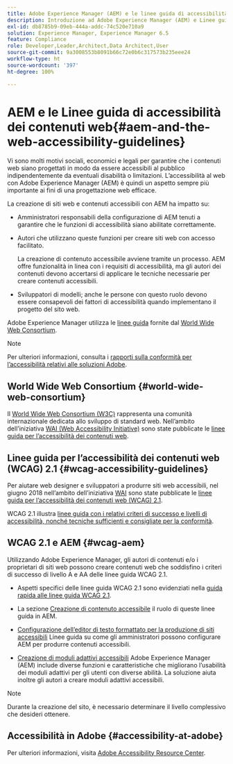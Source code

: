 ```yaml
---
title: Adobe Experience Manager (AEM) e le linee guida di accessibilità dei contenuti web
description: Introduzione ad Adobe Experience Manager (AEM) e Linee guida di accessibilità dei contenuti web
exl-id: db8785b9-09eb-444a-addc-74c520e710a9
solution: Experience Manager, Experience Manager 6.5
feature: Compliance
role: Developer,Leader,Architect,Data Architect,User
source-git-commit: 9a3008553b8091b66c72e0b6c317573b235eee24
workflow-type: ht
source-wordcount: '397'
ht-degree: 100%

---
```


# AEM e le Linee guida di accessibilità dei contenuti web{#aem-and-the-web-accessibility-guidelines}

Vi sono molti motivi sociali, economici e legali per garantire che i contenuti web siano progettati in modo da essere accessibili al pubblico indipendentemente da eventuali disabilità o limitazioni. L’accessibilità al web con Adobe Experience Manager (AEM) è quindi un aspetto sempre più importante ai fini di una progettazione web efficace.

La creazione di siti web e contenuti accessibili con AEM ha impatto su:

* Amministratori responsabili della configurazione di AEM tenuti a garantire che le funzioni di accessibilità siano abilitate correttamente.

* Autori che utilizzano queste funzioni per creare siti web con accesso facilitato.

  La creazione di contenuto accessibile avviene tramite un processo. AEM offre funzionalità in linea con i requisiti di accessibilità, ma gli autori dei contenuti devono accertarsi di applicare le tecniche necessarie per creare contenuti accessibili.

* Sviluppatori di modelli; anche le persone con questo ruolo devono essere consapevoli dei fattori di accessibilità quando implementano il progetto del sito web.

Adobe Experience Manager utilizza le [linee guida](#wcag-accessibility-guidelines) fornite dal [World Wide Web Consortium](#world-wide-web-consortium).

>[!NOTE]
>
>Per ulteriori informazioni, consulta i [rapporti sulla conformità per l’accessibilità relativi alle soluzioni Adobe](https://www.adobe.com/accessibility/compliance.html).

## World Wide Web Consortium {#world-wide-web-consortium}

Il [World Wide Web Consortium (W3C)](https://www.w3.org/) rappresenta una comunità internazionale dedicata allo sviluppo di standard web. Nell’ambito dell’iniziativa [WAI (Web Accessibility Initiative)](https://www.w3.org/WAI/) sono state pubblicate le [linee guida per l’accessibilità dei contenuti web](#wcag-accessibility-guidelines).

## Linee guida per l’accessibilità dei contenuti web (WCAG) 2.1 {#wcag-accessibility-guidelines}

Per aiutare web designer e sviluppatori a produrre siti web accessibili, nel giugno 2018 nell’ambito dell’iniziativa [WAI](https://www.w3.org/WAI/) sono state pubblicate le [linee guida per l’accessibilità dei contenuti web (WCAG) 2.1](https://www.w3.org/TR/WCAG/).

WCAG 2.1 illustra [linee guida con i relativi criteri di successo e livelli di accessibilità, nonché tecniche sufficienti e consigliate per la conformità](https://www.w3.org/TR/WCAG/#conformance).

## WCAG 2.1 e AEM {#wcag-aem}

Utilizzando Adobe Experience Manager, gli autori di contenuti e/o i proprietari di siti web possono creare contenuti web che soddisfino i criteri di successo di livello A e AA delle linee guida WCAG 2.1.

* Aspetti specifici delle linee guida WCAG 2.1 sono evidenziati nella [guida rapida alle linee guida WCAG 2.1](/help/managing/qg-wcag.md).

* La sezione [Creazione di contenuto accessibile](/help/sites-authoring/creating-accessible-content.md) il ruolo di queste linee guida in AEM.

* [Configurazione dell’editor di testo formattato per la produzione di siti accessibili](/help/sites-administering/rte-accessible-content.md)
Linee guida su come gli amministratori possono configurare AEM per produrre contenuti accessibili.

* [Creazione di moduli adattivi accessibili](/help/forms/using/creating-accessible-adaptive-forms.md)
Adobe Experience Manager (AEM) include diverse funzioni e caratteristiche che migliorano l’usabilità dei moduli adattivi per gli utenti con diverse abilità. La soluzione aiuta inoltre gli autori a creare moduli adattivi accessibili.

>[!NOTE]
>
>Durante la creazione del sito, è necessario determinare il livello complessivo che desideri ottenere.

## Accessibilità in Adobe {#accessibility-at-adobe}

Per ulteriori informazioni, visita [Adobe Accessibility Resource Center](https://www.adobe.com/accessibility/).
